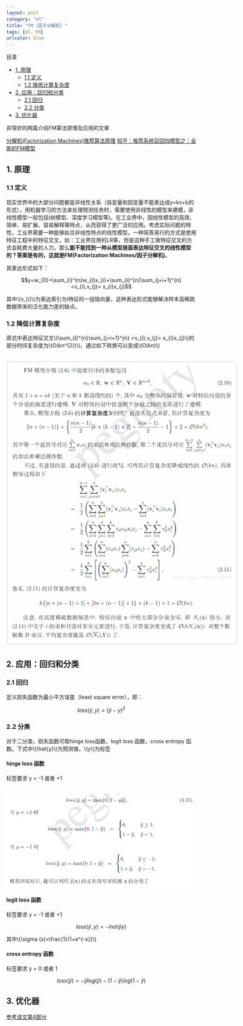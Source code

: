 ```yaml
---
layout: post
category: "ml"
title: "FM（因子分解机）"
tags: [ml，FM]
urlcolor: blue
---
```


目录

<!-- TOC -->

- [1. 原理](#1-原理)
	- [1.1 定义](#11-定义)
	- [1.2 降低计算复杂度](#12-降低计算复杂度)
- [2. 应用：回归和分类](#2-应用：回归和分类)
	- [2.1 回归](#21-回归)
	- [2.2 分类](#22-分类)
- [3. 优化器](#3-优化器)

<!-- /TOC -->

非常好的两篇介绍FM算法原理及应用的文章

[分解机(Factorization Machines)推荐算法原理](https://www.cnblogs.com/pinard/p/6370127.html)
[知乎：推荐系统召回四模型之：全能的FM模型](https://zhuanlan.zhihu.com/p/58160982)

## 1. 原理

### 1.1 定义

现实世界中的大部分问题都是非线性关系（自变量和因变量不能表达成y=kx+b的形式），用机器学习的方法来处理预测任务时，需要使用非线性的模型来建模，非线性模型一般包括(树模型、深度学习模型等)。在工业界中，因线性模型的高效、简单、易扩展、容易解释等特点，从而获得了更广泛的应用。考虑实际问题的特性，工业界需要一种能够拟合非线性特点的线性模型。一种简答易行的方式是使用特征工程中的特征交叉，如：工业界应用的LR等，但是这种手工做特征交叉的方式会耗费大量的人力，那么**能不能找到一种从模型层面表达特征交叉的线性模型的？答案是有的，这就是FM(Factorization Machines/因子分解机)**。

其表达形式如下：

$$y=w_{0}+\sum_{i}^{n}w_{i}x_{i}+\sum_{i}^{n}\sum_{j=i+1}^{n} <v_{i},v_{j}> x_{i}x_{j}$$

其中\\(v_{i}\\)为表达索引为i特征的一组隐向量，这种表达形式能够解决样本高稀疏数据带来的泛化能力差的缺点。

### 1.2 降低计算复杂度

原式中表达特征交叉\\(\sum_{i}^{n}\sum_{j=i+1}^{n} <v_{i},v_{j}> x_{i}x_{j}\\)的部分时间复杂度为\\(O(kn^{2})\\)，通过如下转换可以变成\\(O(kn)\\)

<html>
<br/>

<img src='/assets/FM算法降低复杂度推导.png' style='max-height: 754px;max-width:614px'/>
<br/>

</html>

## 2. 应用：回归和分类

### 2.1 回归

定义损失函数为最小平方误差（least square error），即：

$$loss(\hat{y},y)=(\hat{y}-y)^{2}$$

### 2.2 分类

对于二分类，损失函数可取hinge loss函数，logit loss 函数，cross entropy 函数。下式中\\(\hat{y}\\)为预测值，\\(y\\)为标签

#### hinge loss 函数

标签要求 y = -1 或者 +1

<html>
<br/>

<img src='/assets/hinge_loss.png' style='max-height: 400px;max-width:500px'/>
<br/>

</html>

#### logit loss 函数

标签要求 y = -1 或者 +1

$$loss(\hat{y},y)=-ln \sigma (\hat{y}y)$$

其中\\(\sigma (x)=\frac{1}{1+e^{-x}}\\)

#### cross entropy 函数

标签要求 y = 0 或者 1

$$loss(\hat{y})=-\hat{y}log(\hat{y})-(1-\hat{y})log(1-\hat{y})$$

## 3. 优化器

[参考该文第4部分](https://www.cnblogs.com/pinard/p/6370127.html)


